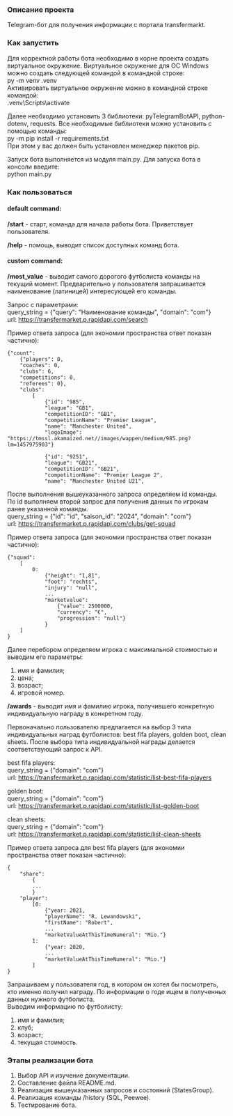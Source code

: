### Описание проекта
Telegram-бот для получения информации с портала transfermarkt.

### Как запустить
Для корректной работы бота необходимо в корне проекта создать виртуальное окружение.
Виртуальное окружение для ОС Windows можно создать следующей командой в командной
строке:  
py -m venv .venv  
Активировать виртуальное окружение можно в командной строке командой:  
.venv\Scripts\activate  

Далее необходимо установить 3 библиотеки: pyTelegramBotAPI, python-dotenv, requests. Все 
необходимые библиотеки можно установить с помощью команды:  
py -m pip install -r requirements.txt  
При этом у вас должен быть установлен менеджер пакетов pip.

Запуск бота выполняется из модуля main.py. Для запуска бота в консоли введите:  
python main.py

### Как пользоваться

#### default command:

**/start** - старт, команда для начала работы бота. Приветствует пользователя.

**/help** - помощь, выводит список доступных команд бота.

#### custom command:

**/most_value** - выводит самого дорогого футболиста команды на текущий момент.
Предварительно у пользователя запрашивается наименование (латиницей) интересующей 
его команды.

Запрос с параметрами:  
query_string = {"query": "Наименование команды", "domain": "com"}  
url: https://transfermarket.p.rapidapi.com/search

Пример ответа запроса (для экономии пространства ответ показан частично):  

```console
{"count":
    {"players": 0,
    "coaches": 0,
    "clubs": 6,
    "competitions": 0,
    "referees": 0},
    "clubs":
        [
            {"id": "985",
            "league": "GB1",
            "competitionID": "GB1",
            "competitionName": "Premier League",
            "name": "Manchester United",
            "logoImage": "https://tmssl.akamaized.net//images/wappen/medium/985.png?lm=1457975903"}
            
            {"id": "9251",
            "league": "GB21",
            "competitionID": "GB21",
            "competitionName": "Premier League 2",
            "name": "Manchester United U21",
```
После выполнения вышеуказанного запроса определяем id команды. По id выполняем второй 
запрос для получения данных по игрокам ранее указанной команды.  
query_string = {"id": "id", "saison_id": "2024", "domain": "com"}  
url: https://transfermarket.p.rapidapi.com/clubs/get-squad

Пример ответа запроса (для экономии пространства ответ показан частично):  

```console
{"squad":
    [
        0:
            {"height": "1,81",
            "foot": "rechts",
            "injury": "null",
            ...
            "marketvalue":
                {"value": 2500000,
                "currency": "€",
                "progression": "null"}
            }
    ]
}
```
Далее перебором определяем игрока с максимальной стоимостью и выводим его параметры:  
1. имя и фамилия;
2. цена;
3. возраст;
4. игровой номер.

**/awards** - выводит имя и фамилию игрока, получившего конкретную индивидуальную 
награду в конкретном году.  

Первоначально пользователю предлагается на выбор 3 типа индивидуальных наград 
футболистов: best fifa players, golden boot, clean sheets. После выбора типа 
индивидуальной награды делается соответствующий запрос к API.  

best fifa players:  
query_string = {"domain": "com"}  
url: https://transfermarket.p.rapidapi.com/statistic/list-best-fifa-players

golden boot:  
query_string = {"domain": "com"}  
url: https://transfermarket.p.rapidapi.com/statistic/list-golden-boot

clean sheets:  
query_string = {"domain": "com"}  
url: https://transfermarket.p.rapidapi.com/statistic/list-clean-sheets

Пример ответа запроса для best fifa players (для экономии пространства ответ 
показан частично):

```console
{
    "share":
        {
        ...
        }
    "player":
        [0: 
            {"year: 2021,
            "playerName": "R. Lewandowski",
            "firstName": "Robert",
            ...
            "marketValueAtThisTimeNumeral": "Mio."}
        1:
            {"year: 2020,
            ...
            "marketValueAtThisTimeNumeral": "Mio."}
        ]
}
```

Запрашиваем у пользователя год, в котором он хотел бы посмотреть, кто именно 
получил награду. По информации о годе ищем в полученных данных нужного футболиста.  
Выводим информацию по футболисту:  
1. имя и фамилия;
2. клуб;
3. возраст;
4. текущая стоимость.

### Этапы реализации бота
1. Выбор API и изучение документации.
2. Составление файла README.md.
3. Реализация вышеуказанных запросов и состояний (StatesGroup).
4. Реализация команды /history (SQL, Peewee).
5. Тестирование бота.
